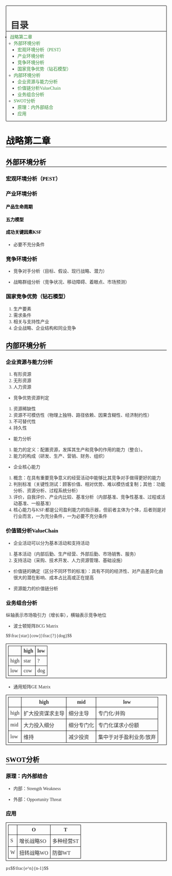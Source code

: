 <!DOCTYPE html><html><head><style type='text/css'>html,body{padding:4px 8px 4px 8px;font-family:'sans-serif-regular';}h1,h2,h3,h4,h5,h6{font-family:'sans-serif-condensed';}a{color: #388E3C;text-decoration:underline;}img{height:auto;width:325px;margin:auto;}html,body{color:#303030;}blockquote{color:#73747d;}</style><style>video, img { max-width: 100%; } pre { max-width: 100%; overflow: auto; } table, th, td {  border: 1px solid black; border-collapse: collapse; border-spacing: 0; padding: 6px; } .header_no_underline { text-decoration: none; color: black; } h1 < a.header_no_underline { border-bottom: 2px solid #eaecef; }  h1,h2 { border-bottom: 2px solid #696969; } blockquote{padding:0px 14px;border-left:3.5px solid #dddddd;margin:4px 0}.task-list-item { list-style-type:none; text-indent: -1.4em; }.markor-table-of-contents { border: 1px solid black; border-radius: 2px; } .markor-table-of-contents > h1 { padding-left: 14px; margin-bottom: -8px; border-bottom: 1px solid black; } .markor-table-of-contents-list li { margin-left: -12px; } .markor-table-of-contents-list a { text-decoration: none; }</style><link rel='stylesheet'  type='text/css' href='file:///android_asset/katex/katex.min.css'><script src='file:///android_asset/katex/katex.min.js'></script><script src='file:///android_asset/katex/auto-render.min.js'></script>

<link rel='stylesheet' href='file:///android_asset/prism/prism.min.css' /> <script type='text/javascript' src='file:///android_asset/prism/prism.min.js'></script> <script type='text/javascript' src='file:///android_asset/prism/prism-markup-templating.min.js'></script> <script type='text/javascript' src='file:///android_asset/prism/prism-bash.min.js'></script> <script type='text/javascript' src='file:///android_asset/prism/prism-c.min.js'></script> <script type='text/javascript' src='file:///android_asset/prism/prism-cpp.min.js'></script> <script type='text/javascript' src='file:///android_asset/prism/prism-csharp.min.js'></script> <script type='text/javascript' src='file:///android_asset/prism/prism-go.min.js'></script> <script type='text/javascript' src='file:///android_asset/prism/prism-ini.min.js'></script> <script type='text/javascript' src='file:///android_asset/prism/prism-java.min.js'></script> <script type='text/javascript' src='file:///android_asset/prism/prism-javascript.min.js'></script> <script type='text/javascript' src='file:///android_asset/prism/prism-json.min.js'></script> <script type='text/javascript' src='file:///android_asset/prism/prism-latex.min.js'></script> <script type='text/javascript' src='file:///android_asset/prism/prism-liquid.min.js'></script> <script type='text/javascript' src='file:///android_asset/prism/prism-lua.min.js'></script> <script type='text/javascript' src='file:///android_asset/prism/prism-markup.min.js'></script> <script type='text/javascript' src='file:///android_asset/prism/prism-php.min.js'></script> <script type='text/javascript' src='file:///android_asset/prism/prism-python.min.js'></script> <script type='text/javascript' src='file:///android_asset/prism/prism-rust.js'></script> <script type='text/javascript' src='file:///android_asset/prism/prism-typescript.js'></script> 

<style> 
html,body { 
 /*font-family: sans-serif-condensed;*/ 
 /*font-size: 80%;*/ 
} 
</style> 
 
 
<script type="text/javascript"> 
function onPageLoaded(){ 
 
/*if ('format-markdown fileext-md' == 'MarkdownTextConverter') { 
 window.scrollTo(0,document.body.scrollHeight); 
}*/ 
 
} 
</script><script> function onPageLoaded_markor_private() {
renderMathInElement(document.body, {   'delimiters': [        {left: '$$', right: '$$', display: true}, { left: '$', right: '$', display: false },]});

onPageLoaded(); }
</script></head>
<body class='format-markdown fileext-md' onload='onPageLoaded_markor_private();'>

<!-- USER DOCUMENT CONTENT -->


<div class="markor-table-of-contents">
<h1>目录</h1>
<ul class="markor-table-of-contents-list">
<li><a href="#战略第二章">战略第二章</a>
<ul>
<li><a href="#外部环境分析">外部环境分析</a>
<ul>
<li><a href="#宏观环境分析pest">宏观环境分析（PEST）</a></li>
<li><a href="#产业环境分析">产业环境分析</a></li>
<li><a href="#竞争环境分析">竞争环境分析</a></li>
<li><a href="#国家竞争优势钻石模型">国家竞争优势（钻石模型）</a></li>
</ul>
</li>
<li><a href="#内部环境分析">内部环境分析</a>
<ul>
<li><a href="#企业资源与能力分析">企业资源与能力分析</a></li>
<li><a href="#价值链分析valuechain">价值链分析ValueChain</a></li>
<li><a href="#业务组合分析">业务组合分析</a></li>
</ul>
</li>
<li><a href="#swot分析">SWOT分析</a>
<ul>
<li><a href="#原理内外部结合">原理：内外部结合</a></li>
<li><a href="#应用">应用</a></li>
</ul>
</li>
</ul>
</li>
</ul>
</div>
<h1 id="战略第二章"><a href="#战略第二章" id="战略第二章" class="header_no_underline">战略第二章</a></h1>
<h2 id="外部环境分析"><a href="#外部环境分析" id="外部环境分析" class="header_no_underline">外部环境分析</a></h2>
<h3 id="宏观环境分析pest"><a href="#宏观环境分析pest" id="宏观环境分析pest" class="header_no_underline">宏观环境分析（PEST）</a></h3>
<h3 id="产业环境分析"><a href="#产业环境分析" id="产业环境分析" class="header_no_underline">产业环境分析</a></h3>
<h4 id="产品生命周期"><a href="#产品生命周期" id="产品生命周期" class="header_no_underline">产品生命周期</a></h4>
<h4 id="五力模型"><a href="#五力模型" id="五力模型" class="header_no_underline">五力模型</a></h4>
<h4 id="成功关键因素ksf"><a href="#成功关键因素ksf" id="成功关键因素ksf" class="header_no_underline">成功关键因素KSF</a></h4>
<ul>
<li>必要不充分条件</li>
</ul>
<h3 id="竞争环境分析"><a href="#竞争环境分析" id="竞争环境分析" class="header_no_underline">竞争环境分析</a></h3>
<ul>
<li>
<p>竞争对手分析（目标、假设、现行战略、潜力）</p>
</li>
<li>
<p>战略群组分析（竞争状况、移动障碍、着眼点、市场预测）</p>
</li>
</ul>
<h3 id="国家竞争优势钻石模型"><a href="#国家竞争优势钻石模型" id="国家竞争优势钻石模型" class="header_no_underline">国家竞争优势（钻石模型）</a></h3>
<ol>
<li>生产要素</li>
<li>需求条件</li>
<li>相关与支持性产业</li>
<li>企业战略、企业结构和同业竞争</li>
</ol>
<h2 id="内部环境分析"><a href="#内部环境分析" id="内部环境分析" class="header_no_underline">内部环境分析</a></h2>
<h3 id="企业资源与能力分析"><a href="#企业资源与能力分析" id="企业资源与能力分析" class="header_no_underline">企业资源与能力分析</a></h3>
<ol>
<li>有形资源</li>
<li>无形资源</li>
<li>人力资源</li>
</ol>
<ul>
<li>竞争优势资源判定</li>
</ul>
<ol>
<li>资源稀缺性</li>
<li>资源不可模仿性（物理上独特、路径依赖、因果含糊性、经济制约性）</li>
<li>不可替代性</li>
<li>持久性</li>
</ol>
<ul>
<li>能力分析</li>
</ul>
<ol>
<li>能力的定义：配置资源，发挥其生产和竞争的作用的能力（整合）。</li>
<li>能力的构成（研发、生产、营销、财务、组织）</li>
</ol>
<ul>
<li>企业核心能力</li>
</ul>
<ol>
<li>概念：在具有重要竞争意义的经营活动中能够比其竞争对手做得更好的能力</li>
<li>判别标准（关键性测试：顾客价值、相对优势、难以模仿或复制；其他：功能分析、资源分析、过程系统分析）</li>
<li>评价，自我评价、产业内比较、基准分析（内部基准、竞争性基准、过程或活动基准、一般基准）</li>
<li>核心能力与KSF:都是公司盈利能力的指示器，但前者主体为个体，后者则是对行业而言，一为充分条件，一为必要不充分条件</li>
</ol>
<h3 id="价值链分析valuechain"><a href="#价值链分析valuechain" id="价值链分析valuechain" class="header_no_underline">价值链分析ValueChain</a></h3>
<ul>
<li>企业活动可以分为基本活动和支持活动</li>
</ul>
<ol>
<li>基本活动（内部后勤、生产经营、外部后勤、市场销售、服务）</li>
<li>支持活动（采购、技术开发、人力资源管理、基础设施）</li>
</ol>
<ul>
<li>
<p>价值链的确定（区分不同环节的标准）：具有不同的经济性、对产品差异化由很大的潜在影响、成本占比高或正在提高</p>
</li>
<li>
<p>资源能力的价值链分析</p>
</li>
</ul>
<h3 id="业务组合分析"><a href="#业务组合分析" id="业务组合分析" class="header_no_underline">业务组合分析</a></h3>
<p>纵轴表示市场吸引力（增长率），横轴表示竞争地位</p>
<ul>
<li>波士顿矩阵BCG Matrix</li>
</ul>
<div>
$$\frac{star}{cow}|\frac{?}{dog}$$
</div>
<table>
<thead>
<tr><th></th><th>high</th><th>low</th></tr>
</thead>
<tbody>
<tr><td>high</td><td>star</td><td>?</td></tr>
<tr><td>low</td><td>cow</td><td>dog</td></tr>
</tbody>
</table>
<ul>
<li>通用矩阵GE Matrix</li>
</ul>
<table>
<thead>
<tr><th></th><th>high</th><th>mid</th><th>low</th></tr>
</thead>
<tbody>
<tr><td>high</td><td>扩大投资谋求主导</td><td>细分主导</td><td>专门化/并购</td></tr>
<tr><td>mid</td><td>大力投入细分</td><td>细分专门化</td><td>专门化谋求小份额</td></tr>
<tr><td>low</td><td>维持</td><td>减少投资</td><td>集中于对手盈利业务/放弃</td></tr>
</tbody>
</table>
<h2 id="swot分析"><a href="#swot分析" id="swot分析" class="header_no_underline">SWOT分析</a></h2>
<h3 id="原理内外部结合"><a href="#原理内外部结合" id="原理内外部结合" class="header_no_underline">原理：内外部结合</a></h3>
<ul>
<li>
<p>内部：Strength Weakness</p>
</li>
<li>
<p>外部：Opportunity Threat</p>
</li>
</ul>
<h3 id="应用"><a href="#应用" id="应用" class="header_no_underline">应用</a></h3>
<table>
<thead>
<tr><th></th><th>O</th><th>T</th></tr>
</thead>
<tbody>
<tr><td>S</td><td>增长战略SO</td><td>多种经营ST</td></tr>
<tr><td>W</td><td>扭转战略WO</td><td>防御WT</td></tr>
</tbody>
</table>
<p><code>ps</code>$$\frac{e^n}{n-1}$$</p>


<!-- USER DOCUMENT CONTENT END -->

</body></html>
